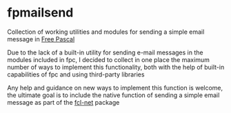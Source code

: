 # fpmailsend

Collection of working utilities and modules for sending a simple email message in [Free Pascal](https://www.freepascal.org/)

Due to the lack of a built-in utility for sending e-mail messages in the modules included in fpc, I decided to collect in one place the maximum number of ways to implement this functionality, both with the help of built-in capabilities of fpc and using third-party libraries

Any help and guidance on new ways to implement this function is welcome, the ultimate goal is to include the native function of sending a simple email message as part of the [fcl-net](https://wiki.freepascal.org/fcl-net) package
